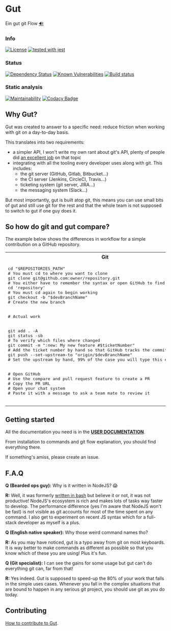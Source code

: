 # Gut

Ein gut git Flow [🔊](https://translate.google.com/?tl=de#de/en/Ein%20gut%20git%20Flow)

### Info

[![License](https://img.shields.io/badge/License-Apache%202.0-blue.svg)](https://opensource.org/licenses/Apache-2.0)
[![tested with jest](https://img.shields.io/badge/tested_with-jest-99424f.svg)](https://github.com/facebook/jest)

### Status

[![Dependency Status](https://david-dm.org/quilicicf/gut.svg)](https://david-dm.org/quilicicf/gut)
[![Known Vulnerabilities](https://snyk.io/test/github/quilicicf/gut/badge.svg)](https://snyk.io/test/github/quilicicf/gut)
[![Build status](https://travis-ci.org/quilicicf/Gut.svg?branch=master)](https://travis-ci.org/quilicicf/Gut/builds)

### Static analysis

[![Maintainability](https://api.codeclimate.com/v1/badges/a090970db27a541d83b3/maintainability)](https://codeclimate.com/github/quilicicf/Gut/maintainability)
[![Codacy Badge](https://api.codacy.com/project/badge/Grade/d5723842f6e14066a6e68e692ced1c4e)](https://www.codacy.com/app/quilicicf/Gut?utm_source=github.com&amp;utm_medium=referral&amp;utm_content=quilicicf/Gut&amp;utm_campaign=Badge_Grade)

## Why Gut?

Gut was created to answer to a specific need: reduce friction when working with git on a day-to-day basis.

This translates into two requirements:
- a simpler API, I won't write my own rant about git's API, plenty of people did [an excellent job](https://stevebennett.me/2012/02/24/10-things-i-hate-about-git/) on that topic
- integrating with all the tooling every developer uses along with git. This includes:
  - the git server (GitHub, Gitlab, Bitbucket...)
  - the CI server (Jenkins, CircleCI, Travis...)
  - ticketing system (git server, JIRA...)
  - the messaging system (Slack...)

But most importantly, gut is built atop git, this means you can use small bits of gut and still use git for the rest and that the whole team is not supposed to switch to gut if one guy does it.

## So how do git and gut compare?

The example below shows the differences in workflow for a simple contribution on a GitHub repository.

<table style="width:100%">
  <tr>
    <th>Git</th>
    <th>Gut</th>
  </tr>
  <tr>
    <td>
      <pre lang="shell">
cd "$REPOSITORIES_PATH"
# You must cd to where you want to clone
git clone git@github.com:owner/repository.git
# You either have to remember the syntax or open GitHub to find the URL
cd 'repository'
# You must cd again to begin working
git checkout -b "$devBranchName"
# Create the new branch
<br>
# Actual work
<br>
git add . -A
git status -sb
# To verify which files where changed
git commit -m ":new: My new feature #$ticketNumber"
# Add the ticket number by hand so that GitHub tracks the commit in the ticket
git push --set-upstream-to "origin/$devBranchName"
# Set the upstream by hand, 99% of the case you will type this exact line
<br>
# Open GitHub
# Use the compare and pull request feature to create a PR
# Copy the PR URL
# Open your chat system
# Paste it with a message to ask a team mate to review it
      </pre>
    </td>
    <td>
      <pre lang="shell">
gut replicate -s 'github' -o 'owner' -r 'repository'
# The path where the repository is cloned is defined in gut's configuration
jump repository
# Find the repository in the repositories path by glob and cd it
gut burgeon -n ticketNumber -d devDescription
# Creates a branch with a name including the ticket number for later use
<br>
# Actual work
<br>
gut pile
# Adds all the unstaged changes in the repository, shows the changed files with git status -sb
gut execute -m :new: My new feature
# Creates the commit, no quotes for the message, ticket number is added automatically
gut thrust
# Pushes to the server, upstream is set by default to "origin/$devBranchName"
<br>
gut pr
# Audits the PR for TODOs, FIXMEs etc...
# Helps you build the PR (title, description). Outputs the PR's URL
# Better yet, the base branch is deducted from the name of the current branch!
# COMING SOON => write a message to Slack with the PR's URL automatically added
      </pre>
    </td>
  </tr>
</table>

## Getting started

All the documentation you need is in the __[USER DOCUMENTATION](./specs/user_documentation.md)__.

From installation to commands and git flow explanation, you should find everything there.

If something's amiss, please create an issue.

## F.A.Q

__Q (Bearded ops guy):__ Why is it written in NodeJS? :scream:

__R:__ Well, it was formerly [written in bash](https://github.com/quilicicf/Tooling/bashrc) but believe it or not, it was not productive! NodeJS's ecosystem is rich and makes lots of tasks way faster to develop. The performance difference (yes I'm aware that NodeJS won't be fast) is not visible as git accounts for most of the time spent on any command. I also get to experiment on recent JS syntax which for a full-stack developer as myself is a plus.

__Q (English native speaker):__ Why those weird command names tho?

__R:__ As you may have noticed, gut is a typo away from git on most keyboards. It is way better to make commands as different as possible so that you know which of these you are using! Plus it's fun.

__Q (Git specialist):__ I can see the gains for some usage but gut can't do everything git can, far from that!

__R:__ Yes indeed. Gut is supposed to speed-up the 80% of your work that falls in the simple uses cases. Whenever you fall in the complex situations that are bound to happen in any serious git project, you should use git as you do today.

## Contributing

[How to contribute to Gut](./.github/CONTRIBUTING.md).
